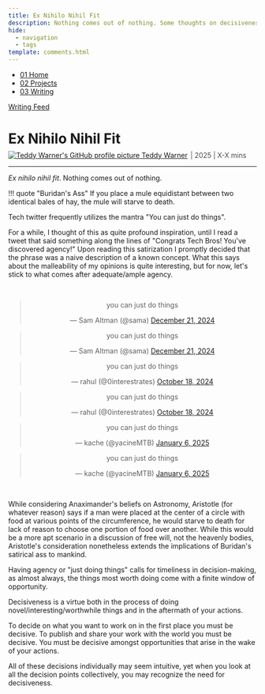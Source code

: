 ```yaml
---
title: Ex Nihilo Nihil Fit
description: Nothing comes out of nothing. Some thoughts on decisiveness.
hide:
  - navigation
  - tags
template: comments.html
---
```


<head>
  <meta charset="UTF-8">
  <meta name="viewport" content="width=device-width, initial-scale=1.0">
  
  <!-- Primary Meta Tags -->
  <meta name="title" content="Ex Nihilo Nihil Fit - Teddy Warner">
  <meta name="description" content="Nothing comes out of nothing. Some thoughts on decisiveness.">
  <meta name="keywords" content="INSERT TAGS">
  <meta name="author" content="Teddy Warner">
  <meta name="robots" content="index, follow">
  
  <!-- Open Graph / Facebook -->
  <meta property="og:type" content="website">
  <meta property="og:url" content="https://teddywarner.org/writings/decisiveness/">
  <meta property="og:title" content="Ex Nihilo Nihil Fit - Teddy Warner">
  <meta property="og:description" content="Nothing comes out of nothing. Some thoughts on decisiveness.">
  <meta property="og:image" content="https://teddywarner.org/assets/images/decisiveness/decisiveness.png">
  <meta property="og:image:type" content="image/png">
  <meta property="og:image:width" content="1200">
  <meta property="og:image:height" content="630">

  <!-- Twitter -->
  <meta property="twitter:card" content="summary_large_image">
  <meta property="twitter:url" content="https://teddywarner.org/writings/decisiveness/">
  <meta property="twitter:title" content="Ex Nihilo Nihil Fit - Teddy Warner">
  <meta property="twitter:description" content="Nothing comes out of nothing. Some thoughts on decisiveness.">
  <meta property="twitter:image" content="https://teddywarner.org/assets/images/decisiveness/decisiveness.png">

  <!-- Existing resource links -->
  <script src="https://kit.fontawesome.com/79ff35ecec.js" crossorigin="anonymous"></script>
  <link rel="preconnect" href="https://fonts.googleapis.com">
  <link rel="preconnect" href="https://fonts.gstatic.com" crossorigin>
  <link href="https://fonts.googleapis.com/css2?family=Crimson+Pro:ital,wght@0,200..900;1,200..900&display=swap" rel="stylesheet">
  <link href="https://fonts.googleapis.com/css2?family=Crimson+Pro:ital,wght@0,200..900;1,200..900&family=JetBrains+Mono:ital,wght@0,100..800;1,100..800&display=swap" rel="stylesheet">
  <link rel="stylesheet" href="../../assets/css/projects/project.css">
  <link rel="stylesheet" href="../../assets/css/projects/vnp.css">
  <link rel="stylesheet" href="../../assets/css/header.css">
</head>

  <nav class="main-navigation">
    <ul>
      <li><a class="home" href="https://teddywarner.com"><span class="navnum">01</span> Home</a></li>
      <li><a class="proj" href="https://teddywarner.com/proj/"><span class="navnum">02</span> Projects</a></li>
      <li><a class="writ" href="https://teddywarner.com/writ/"><span class="navnum">03</span> Writing</a></li>
    </ul>
  </nav>
  
  <div class="blur-overlay"></div>

<script src="../../assets/js/header.js"></script>
<script>
  document.addEventListener('DOMContentLoaded', function() {
    initializeHeader();
  });
</script>
  
<div class="return2feed"><a href="https://teddywarner.org/writ"><i class="fa-solid fa-arrow-left-long"></i> Writing Feed</a></div>

# Ex Nihilo Nihil Fit

<div style="margin-top: -0.8em;">
  <span class="abtlinks"><a href="https://x.com/WarnerTeddy"><img src="https://avatars.githubusercontent.com/u/48384497" alt="Teddy Warner's GitHub profile picture" class="profilepic"><span class="abt" id="name"> Teddy Warner</a><span class="abt" style="font-weight: 300; padding-left: 6px;"><span class="year">| 2025 </span>| <span class="readTime"><i class="far fa-clock"></i> X-X mins</span></span></span></span>
  <span class="share" style=" color: inherit;">
  <a class="fb" title="Share on Facebook" href="https://www.facebook.com/sharer/sharer.php?u=https://teddywarner.org/writings/decisiveness/"><i class="fa-brands fa-facebook"></i></a>
  <a class="twitter" title="Share on Twitter" href="https://twitter.com/intent/tweet?url=https://teddywarner.org/writings/decisiveness/&text="><i class="fa-brands fa-x-twitter"></i></a>
  <a class="pin" title="Share on Pinterest" href="https://pinterest.com/pin/create/button/?url=https://teddywarner.org/writings/decisiveness/&media=&description="><i class="fa-brands fa-pinterest"></i></a>
  <a class="ln" title="Share on LinkedIn" href="https://www.linkedin.com/shareArticle?mini=true&url=https://teddywarner.org/writings/decisiveness/"><i class="fab fa-linkedin"></i></a>
  <a class="email" title="Share via Email" href="mailto:info@example.com?&subject=&cc=&bcc=&body=https://teddywarner.org/writings/decisiveness/%0A"><i class="fa-solid fa-paper-plane"></i></a>
  </span>
</div>

---

*Ex nihilo nihil fit*. Nothing comes out of nothing.

!!! quote "Buridan's Ass"
      If you place a mule equidistant between two identical bales of hay, the mule will starve to death.

Tech twitter frequently utilizes the mantra "You can just do things".

For a while, I thought of this as quite profound inspiration, until I read a tweet that said something along the lines of "Congrats Tech Bros! You've discovered agency!" Upon reading this satirization I promptly decided that the phrase was a naive description of a known concept. What this says about the malleability of my opinions is quite interesting, but for now, let's stick to what comes after adequate/ample agency.

<center>
  <br>
  <div class="tweet-container">
    <div class="tweet-item">
      <span class="lighttweet"><blockquote class="twitter-tweet"><p lang="en" dir="ltr" width>you can just do things</p>&mdash; Sam Altman (@sama) <a href="https://twitter.com/sama/status/1870527558783218106?ref_src=twsrc%5Etfw">December 21, 2024</a></blockquote> <script async src="https://platform.twitter.com/widgets.js" charset="utf-8"></script></span>
      <span class="darktweet"><blockquote class="twitter-tweet" data-theme="dark"><p lang="en" dir="ltr">you can just do things</p>&mdash; Sam Altman (@sama) <a href="https://twitter.com/sama/status/1870527558783218106?ref_src=twsrc%5Etfw">December 21, 2024</a></blockquote> <script async src="https://platform.twitter.com/widgets.js" charset="utf-8"></script></span>
    </div>
    <div class="tweet-item">
      <span class="lighttweet"><blockquote class="twitter-tweet"><p lang="en" dir="ltr">you can just do things</p>&mdash; rahul (@0interestrates) <a href="https://twitter.com/0interestrates/status/1847410452814614726?ref_src=twsrc%5Etfw">October 18, 2024</a></blockquote> <script async src="https://platform.twitter.com/widgets.js" charset="utf-8"></script></span>
      <span class="darktweet"><blockquote class="twitter-tweet" data-theme="dark"><p lang="en" dir="ltr">you can just do things</p>&mdash; rahul (@0interestrates) <a href="https://twitter.com/0interestrates/status/1847410452814614726?ref_src=twsrc%5Etfw">October 18, 2024</a></blockquote> <script async src="https://platform.twitter.com/widgets.js" charset="utf-8"></script></span>
    </div>
    <div class="tweet-item">
      <span class="lighttweet"><blockquote class="twitter-tweet"><p lang="en" dir="ltr">you can just do things</p>&mdash; kache (@yacineMTB) <a href="https://twitter.com/yacineMTB/status/1876266035848060974?ref_src=twsrc%5Etfw">January 6, 2025</a></blockquote> <script async src="https://platform.twitter.com/widgets.js" charset="utf-8"></script></span>
      <span class="darktweet"><blockquote class="twitter-tweet" data-theme="dark"><p lang="en" dir="ltr">you can just do things</p>&mdash; kache (@yacineMTB) <a href="https://twitter.com/yacineMTB/status/1876266035848060974?ref_src=twsrc%5Etfw">January 6, 2025</a></blockquote> <script async src="https://platform.twitter.com/widgets.js" charset="utf-8"></script></span>
    </div>
  </div>
  <br>
</center>

While considering Anaximander's beliefs on Astronomy, Aristotle (for whatever reason) says if a man were placed at the center of a circle with food at various points of the circumference, he would starve to death for lack of reason to choose one portion of food over another. While this would be a more apt scenario in a discussion of free will, not the heavenly bodies, Aristotle's consideration nonetheless extends the implications of Buridan's satirical ass to mankind.

Having agency or "just doing things" calls for timeliness in decision-making, as almost always, the things most worth doing come with a finite window of opportunity. 

Decisiveness is a virtue both in the process of doing novel/interesting/worthwhile things and in the aftermath of your actions.

To decide on what you want to work on in the first place you must be decisive. To publish and share your work with the world you must be decisive. You must be decisive amongst opportunities that arise in the wake of your actions.

All of these decisions individually may seem intuitive, yet when you look at all the decision points collectively, you may recognize the need for decisiveness.